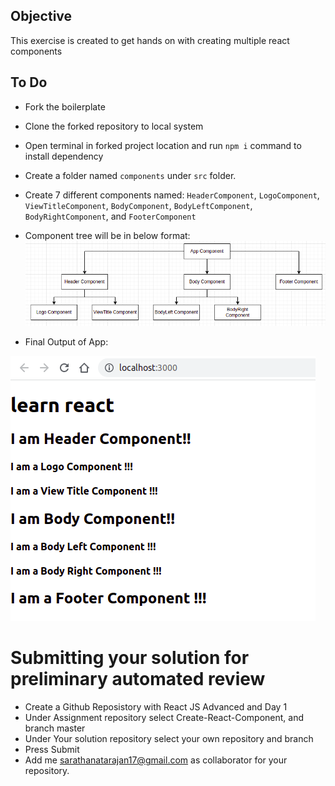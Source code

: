 
## Objective
This exercise is created to get hands on with creating multiple react components

## To Do
- Fork the boilerplate
- Clone the forked repository to local system
- Open terminal in forked project location and run `npm i` command to install dependency
- Create a folder named `components` under `src` folder.
- Create 7 different components named: `HeaderComponent`, `LogoComponent`, `ViewTitleComponent`, `BodyComponent`, `BodyLeftComponent`, `BodyRightComponent`, and `FooterComponent`
- Component tree will be in below format:
![image](component-flow.png)

- Final Output of App:

![image](ReactComponent.png)

# Submitting your solution for preliminary automated review
- Create a Github Reposistory with React JS Advanced and Day 1 
- Under Assignment repository select Create-React-Component, and branch master
- Under Your solution repository select your own repository and branch
- Press Submit
- Add me sarathanatarajan17@gmail.com as collaborator for your repository.
